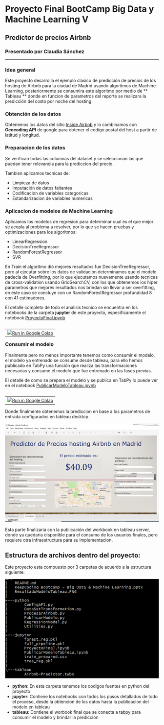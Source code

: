 # Proyecto Final BootCamp Big Data y Machine Learning V
## Predictor de precios Airbnb

### Presentado por Claudia Sánchez
----------------------------------------------------------------------------------------------------

### Idea general
Este proyecto desarrolla el ejemplo clasico de predicción de precios de los hosting de Airbnb para la ciudad de Madrid usando algoritmos de Machine Learning, posteriormente se consumira este algoritmo por medio de ** Tableau ** donde en funcion de parametros del reporte se realizara la predicción del costo por noche del hosting

### Obtención de los datos
Obtenemos los datos del sitio [Inside Airbnb](http://insideairbnb.com/get-the-data.html) y lo combinamos con **Geocoding API** de google para obtener el codigo postal del host a partir de latitud y longitud.

### Preparacion de los datos
Se verifican todas las columnas del dataset y se seleccionan las que puedan tener relevancia para la prediccion del precio. 

Tambien aplicamos tecnicas de:

- Limpieza de datos
- Imputación de datos faltantes
- Codificacion de variables categoricas
- Estandarizacion de variables numericas

### Aplicacion de modelos de Machine Learning
Aplicamos los modelos de regresion para determinar cual es el que mejor se acopla al problema a resolver, por lo que se hacen pruebas y optimizaciones para los algoritmos:

- LinearRegression
- DecisionTreeRegressor
- RandomForestRegressor
- SVR

En Train el algoritmo dió mejores resultados fue DecisionTreeRegressor, pero al ejecutar sobre los datos de validacion determinamos que el modelo padecia de Overfitting, por lo que ejecutamos nuevamente usando tecnicas de cross-validation usando GridSearchCV, con los que obtenemos los hiper parametros que mejores resultados nos brindan sin llevar a ser overfitting, en este caso se concluye con un RandomForestRegressor profundidad 8 con 41 estimadores.

El detalle completo de todo el analisis tecnico se encuentra en los notebooks de la carpeta **jupyter** de este proyecto, especificamente el notebook [ProyectoFinal.ipynb](./jupyter/ProyectoFinal.ipynb)
<table align="left">
  <td>
    <a target="_blank" href="https://colab.research.google.com/github/cisdheian/kc_bd5_final/blob/master/jupyter/ProyectoFinal.ipynb">
	<img src="https://www.tensorflow.org/images/colab_logo_32px.png" />Run in Google Colab
	</a>
  </td>
</table>




### Consumir el modelo
Finalmente pero no menos importante tenemos como consumir el modelo, el modelo ya entrenado se consume desde tableau, para ello hemos publicado en TabPy una función que realiza las transformaciones necesarias y consume el modelo que fue entrenado en las fases previas.

El detalle de como se prepara el modelo y se publica en TabPy lo puede ver en el notebook [PublicarModeloTableau.ipynb](./jupyter/PublicarModeloTableau.ipynb)

<table align="left">
  <td>
    <a target="_blank" href="https://colab.research.google.com/github/cisdheian/kc_bd5_final/blob/master/jupyter/PublicarModeloTableau.ipynb">
	<img src="https://www.tensorflow.org/images/colab_logo_32px.png" />Run in Google Colab
	</a>
  </td>
</table>

Donde finalmente obtenemos la prediccion en base a los parametros de entrada configurados en tableau desktop

![Captura tableau](ResultadoModeloTableau.PNG)

Esta parte finalizaria con la publicación del workbook en tableau server, donde ya quedaria disponible para el consumo de los usuarios finales, pero requiere otra infraestructura para su implementacion.

## Estructura de archivos dentro del proyecto:
Este proyecto esta compuesto por 3 carpetas de acuerdo a la estructura siguiente:

![Estructura Directorios](EstructuraDirectorios.PNG)

- **python**: En esta carpeta tenemos los codigos fuentes en python del proyecto
- **jupyter**: Contiene los notebooks con todos los pasos detallados de todo el proceso, desde la obtencion de los datos hasta la publicacion del modelo en tableau
- **tableau**: Contiene el worbook final que se conecta a tabpy para consumir el modelo y brindar la predicción









